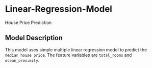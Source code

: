 # Linear-Regression-Model
House Price Prediction

## Model Description
This model uses simple multiple linear regression model to predict the `median house price`. The feature variables are `total_rooms` and `ocean_proximity`.
